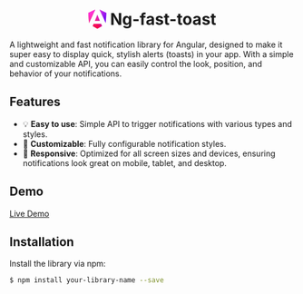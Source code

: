 <h1 style="display: flex; flex-align: column; gap: 6px; justify-content: center;"> <svg _ngcontent-ng-c249881476="" xmlns="http://www.w3.org/2000/svg" fill="none" viewBox="0 0 223 236" width="32" class="angular-logo"><g _ngcontent-ng-c249881476="" clip-path="url(#a)"><path _ngcontent-ng-c249881476="" fill="url(#b)" d="m222.077 39.192-8.019 125.923L137.387 0l84.69 39.192Zm-53.105 162.825-57.933 33.056-57.934-33.056 11.783-28.556h92.301l11.783 28.556ZM111.039 62.675l30.357 73.803H80.681l30.358-73.803ZM7.937 165.115 0 39.192 84.69 0 7.937 165.115Z"></path><path _ngcontent-ng-c249881476="" fill="url(#c)" d="m222.077 39.192-8.019 125.923L137.387 0l84.69 39.192Zm-53.105 162.825-57.933 33.056-57.934-33.056 11.783-28.556h92.301l11.783 28.556ZM111.039 62.675l30.357 73.803H80.681l30.358-73.803ZM7.937 165.115 0 39.192 84.69 0 7.937 165.115Z"></path></g><defs _ngcontent-ng-c249881476=""><linearGradient _ngcontent-ng-c249881476="" id="b" x1="49.009" x2="225.829" y1="213.75" y2="129.722" gradientUnits="userSpaceOnUse"><stop _ngcontent-ng-c249881476="" stop-color="#E40035"></stop><stop _ngcontent-ng-c249881476="" offset=".24" stop-color="#F60A48"></stop><stop _ngcontent-ng-c249881476="" offset=".352" stop-color="#F20755"></stop><stop _ngcontent-ng-c249881476="" offset=".494" stop-color="#DC087D"></stop><stop _ngcontent-ng-c249881476="" offset=".745" stop-color="#9717E7"></stop><stop _ngcontent-ng-c249881476="" offset="1" stop-color="#6C00F5"></stop></linearGradient><linearGradient _ngcontent-ng-c249881476="" id="c" x1="41.025" x2="156.741" y1="28.344" y2="160.344" gradientUnits="userSpaceOnUse"><stop _ngcontent-ng-c249881476="" stop-color="#FF31D9"></stop><stop _ngcontent-ng-c249881476="" offset="1" stop-color="#FF5BE1" stop-opacity="0"></stop></linearGradient><clipPath _ngcontent-ng-c249881476="" id="a"><path _ngcontent-ng-c249881476="" fill="#fff" d="M0 0h223v236H0z"></path></clipPath></defs></svg> Ng-fast-toast 
</h1>

A lightweight and fast notification library for Angular, designed to make it super easy to display quick, stylish alerts (toasts) in your app. With a simple and customizable API, you can easily control the look, position, and behavior of your notifications.

## Features

- 💡 **Easy to use**: Simple API to trigger notifications with various types and styles.
- 🎨 **Customizable**: Fully configurable notification styles.
- 📱 **Responsive**: Optimized for all screen sizes and devices, ensuring notifications look great on mobile, tablet, and desktop.

## Demo

[Live Demo](https://yourwebsite.com/demo)

## Installation

Install the library via npm:

```bash
$ npm install your-library-name --save
```
